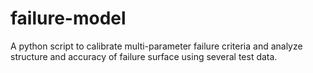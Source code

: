 # failure-model
A python script to calibrate multi-parameter failure criteria and analyze structure and accuracy of failure surface using several test data. 
